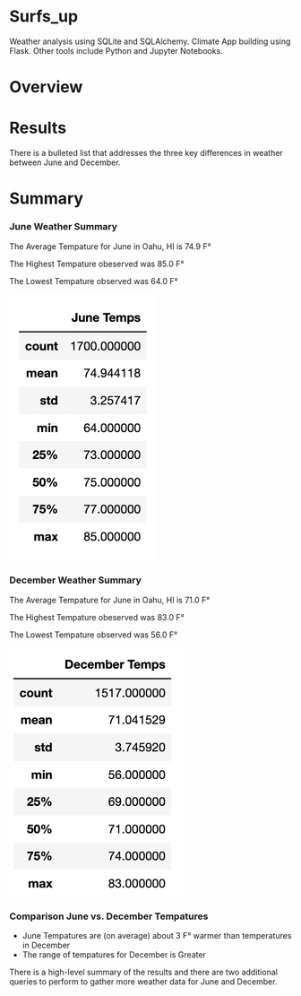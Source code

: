 # Surfs_up
 
Weather analysis using SQLite and SQLAlchemy. Climate App building using Flask. Other tools include Python and Jupyter Notebooks.

# Overview 

# Results

There is a bulleted list that addresses the three key differences in weather between June and December.

# Summary

### June Weather Summary

The Average Tempature for June in Oahu, HI is 74.9 F°

The Highest Tempature obeserved was 85.0 F°

The Lowest Tempature observed was 64.0 F°

![June Stats Temps](https://github.com/ABorden23/surfs_up/blob/main/Resources/June%20Stats%20Temps.png)

### December Weather Summary 

The Average Tempature for June in Oahu, HI is 71.0 F°

The Highest Tempature obeserved was 83.0 F°

The Lowest Tempature observed was 56.0 F°

![December Stats Temps](https://github.com/ABorden23/surfs_up/blob/main/Resources/December%20Stats%20Temps.png)

### Comparison June vs. December Tempatures 
* June Tempatures are (on average) about 3 F° warmer than temperatures in December
* The range of tempatures for December is Greater

There is a high-level summary of the results and there are two additional queries to perform to gather more weather data for June and December.
